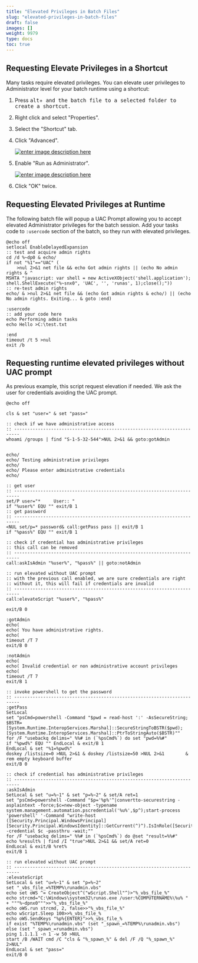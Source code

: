 ```yaml
---
title: "Elevated Privileges in Batch Files"
slug: "elevated-privileges-in-batch-files"
draft: false
images: []
weight: 9979
type: docs
toc: true
---
```


## Requesting Elevate Privileges in a Shortcut
Many tasks require elevated privileges. You can elevate user privileges to Administrator level for your batch runtime using a shortcut:

1. Press <kbd>alt</kbd>+<kbd> and the batch file to a selected folder to create a shortcut. 

2. Right click and select "Properties".

3. Select the "Shortcut" tab.

4. Click "Advanced".

   [![enter image description here][1]][1]

5. Enable "Run as Administrator".

   [![enter image description here][2]][2]

6. Click "OK" twice.


  [1]: http://i.stack.imgur.com/9Fbi5.png
  [2]: http://i.stack.imgur.com/IFNbI.png

## Requesting Elevated Privileges at Runtime
The following batch file will popup a UAC Prompt allowing you to accept elevated Administrator privileges for the batch session. Add your tasks code to `:usercode` section of the batch, so they run with elevated privileges.

    @echo off
    setlocal EnableDelayedExpansion
    :: test and acquire admin rights
    cd /d %~dp0 & echo/
    if not "%1"=="UAC" (
        >nul 2>&1 net file && echo Got admin rights || (echo No admin rights & ^
    MSHTA "javascript: var shell = new ActiveXObject('shell.application'); shell.ShellExecute("%~snx0", 'UAC', '', 'runas', 1);close();"))
    :: re-test admin rights
    echo/ & >nul 2>&1 net file && (echo Got admin rights & echo/) || (echo No admin rights. Exiting... & goto :end)
    
    :usercode
    :: add your code here
    echo Performing admin tasks
    echo Hello >C:\test.txt
    
    :end
    timeout /t 5 >nul
    exit /b    

## Requesting runtime elevated privileges without UAC prompt
As previous example, this script request elevation if needed. We ask the user for credentials avoiding the UAC prompt.

    @echo off
    
    cls & set "user=" & set "pass="
    
    :: check if we have administrative access
    :: ------------------------------------------------------------------------
    whoami /groups | find "S-1-5-32-544">NUL 2>&1 && goto:gotAdmin
    
    
    echo/
    echo/ Testing administrative privileges
    echo/
    echo/ Please enter administrative credentials
    echo/
    
    :: get user
    :: ------------------------------------------------------------------------
    set/P user="*     User:: "
    if "%user%" EQU "" exit/B 1
    :: get password
    :: ------------------------------------------------------------------------
    <NUL set/p=* password& call:getPass pass || exit/B 1
    if "%pass%" EQU "" exit/B 1
    
    :: check if credential has administrative privileges 
    :: this call can be removed
    :: ------------------------------------------------------------------------
    call:askIsAdmin "%user%", "%pass%" || goto:notAdmin
    
    :: run elevated without UAC prompt
    :: with the previous call enabled, we are sure credentials are right
    :: without it, this will fail if credentials are invalid
    :: ------------------------------------------------------------------------
    call:elevateScript "%user%", "%pass%" 
    
    exit/B 0
    
    :gotAdmin
    echo(
    echo( You have administrative rights.
    echo( 
    timeout /T 7 
    exit/B 0
    
    :notAdmin
    echo(
    echo( Invalid credential or non administrative account privileges
    echo( 
    timeout /T 7 
    exit/B 1
    
    :: invoke powershell to get the password
    :: ------------------------------------------------------------------------
    :getPass
    SetLocal
    set "psCmd=powershell -Command "$pwd = read-host ':' -AsSecureString; $BSTR=[System.Runtime.InteropServices.Marshal]::SecureStringToBSTR($pwd); [System.Runtime.InteropServices.Marshal]::PtrToStringAuto($BSTR)""
    for /F "usebackq delims=" %%# in (`%psCmd%`) do set "pwd=%%#"
    if "%pwd%" EQU "" EndLocal & exit/B 1
    EndLocal & set "%1=%pwd%"
    doskey /listsize=0 >NUL 2>&1 & doskey /listsize=50 >NUL 2>&1        & rem empty keyboard buffer
    exit/B 0
    
    :: check if credential has administrative privileges
    :: ------------------------------------------------------------------------
    :askIsAdmin
    SetLocal & set "u=%~1" & set "p=%~2" & set/A ret=1
    set "psCmd=powershell -Command "$p='%p%'^|convertto-securestring -asplaintext -force;$c=new-object -typename system.management.automation.pscredential('%u%',$p^);start-process 'powershell' '-Command "write-host ([Security.Principal.WindowsPrincipal] [Security.Principal.WindowsIdentity]::GetCurrent(^)^).IsInRole([Security.Principal.WindowsBuiltInRole]::Administrator^)"' -credential $c -passthru -wait;""
    for /F "usebackq delims=" %%# in (`%psCmd%`) do @set "result=%%#"
    echo %result% | find /I "true">NUL 2>&1 && set/A ret=0
    EndLocal & exit/B %ret%
    exit/B 1
    
    :: run elevated without UAC prompt
    :: ------------------------------------------------------------------------
    :elevateScript
    SetLocal & set "u=%~1" & set "p=%~2" 
    set "_vbs_file_=%TEMP%\runadmin.vbs"
    echo set oWS ^= CreateObject^("wScript.Shell"^)>"%_vbs_file_%"
    echo strcmd="C:\Windows\system32\runas.exe /user:%COMPUTERNAME%\%u% " + """%~dpnx0""">>"%_vbs_file_%"
    echo oWS.run strcmd, 2, false>>"%_vbs_file_%"
    echo wScript.Sleep 100>>%_vbs_file_%
    echo oWS.SendKeys "%p%{ENTER}">>%_vbs_file_%
    if exist "%TEMP%\runadmin.vbs" (set "_spawn_=%TEMP%\runadmin.vbs") else (set "_spawn_=runadmin.vbs")
    ping 1.1.1.1 -n 1 -w 50 >NUL
    start /B /WAIT cmd /C "cls & "%_spawn_%" & del /F /Q "%_spawn_%" 2>NUL"
    EndLocal & set "pass="
    exit/B 0



